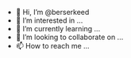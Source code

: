- 👋 Hi, I’m @berserkeed
- 👀 I’m interested in ...
- 🌱 I’m currently learning ...
- 💞️ I’m looking to collaborate on ...
- 📫 How to reach me ...

<!---
berserkeed/berserkeed is a ✨ special ✨ repository because its `README.md` (this file) appears on your GitHub profile.
You can click the Preview link to take a look at your changes.
--->
